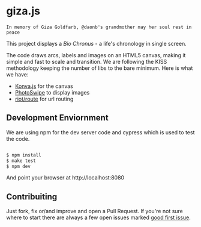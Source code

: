 # giza.js

    In memory of Giza Goldfarb, @daonb's grandmother may her soul rest in peace

This project displays a *Bio Chronus* - a life's chronology in single screen.

The code draws arcs, labels and images on an HTML5 canvas, making it simple and
fast to scale and transition. We are following the KISS methodology keeping 
the number of libs to the bare minimum. Here is what we have:

- [Konva.js](https://github.com/daonb/konva) for the canvas 
- [PhotoSwipe](https://github.com/dimsemenov/PhotoSwipe) to display images
- [riot/route](https://github.com/riot/route) for url routing


## Development Enviornment

We are using npm for the dev server code and cypress which is used to test 
the code.

```bash

$ npm install
$ make test
$ npm dev
```

And point your browser at http://localhost:8080


## Contribuiting

Just fork, fix or/and improve and open a Pull Request. If you're not sure where to
start there are always a few open issues marked [good first
issue](https://github.com/daonb/biochronus/labels/good%20first%20issue).
